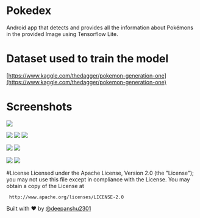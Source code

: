 # Pokedex
Android app that detects and provides all the information about Pokémons in the provided Image using Tensorflow Lite. 

# Dataset used to train the model

[https://www.kaggle.com/thedagger/pokemon-generation-one](https://www.kaggle.com/thedagger/pokemon-generation-one)

# Screenshots 
![](https://i.imgur.com/YQFK5Zx.png) 

![](https://i.imgur.com/5XrqjeQ.jpg?2) 
![](https://i.imgur.com/Phm0Qc5.jpg?1) 
![](https://i.imgur.com/lPXtb4x.jpg?1) 

![](https://i.imgur.com/zcphE4f.jpg?1) 
![](https://i.imgur.com/l5vfErX.jpg?1)

![](https://i.imgur.com/wFO5wnF.jpg?1) 
![](https://i.imgur.com/L6bMqQc.jpg?1)

#License
 Licensed under the Apache License, Version 2.0 (the "License");
 you may not use this file except in compliance with the License.
 You may obtain a copy of the License at

     http://www.apache.org/licenses/LICENSE-2.0


Built with ❤️ by [@deepanshu2301](https://github.com/deepanshu2301)
